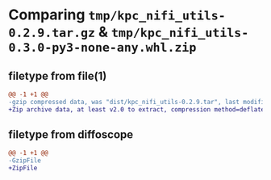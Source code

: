 # Comparing `tmp/kpc_nifi_utils-0.2.9.tar.gz` & `tmp/kpc_nifi_utils-0.3.0-py3-none-any.whl.zip`

## filetype from file(1)

```diff
@@ -1 +1 @@
-gzip compressed data, was "dist/kpc_nifi_utils-0.2.9.tar", last modified: Wed Mar 24 13:28:04 2021, max compression
+Zip archive data, at least v2.0 to extract, compression method=deflate
```

## filetype from diffoscope

```diff
@@ -1 +1 @@
-GzipFile
+ZipFile
```

